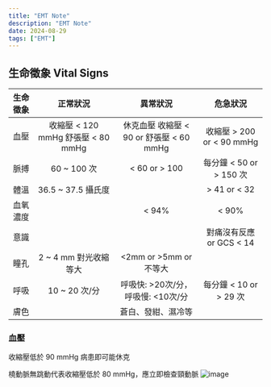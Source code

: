 ```yaml
---
title: "EMT Note"
description: "EMT Note"
date: 2024-08-29
tags: ["EMT"]
---
```


## 生命徵象 Vital Signs
| 生命徵象 | 正常狀況 | 異常狀況 | 危急狀況 |
| :----: | :----: | :----: | :----: |
| 血壓 | 收縮壓 < 120 mmHg 舒張壓 < 80 mmHg | 休克血壓 收縮壓 < 90 or 舒張壓 < 60 mmHg | 收縮壓 > 200 or < 90 mmHg |
| 脈搏 | 60 ~ 100 次 | < 60 or > 100 | 每分鐘 < 50 or > 150 次 |
| 體溫 | 36.5 ~ 37.5 攝氏度 | | > 41 or < 32  |
| 血氧濃度 | | < 94% | < 90% |
| 意識 | | | 對痛沒有反應 or GCS < 14 |
| 瞳孔 | 2 ~ 4 mm 對光收縮 等大 | <2mm or >5mm or 不等大 | |
| 呼吸 | 10 ~ 20 次/分 | 呼吸快: >20次/分，呼吸慢: <10次/分 | 每分鐘 < 10 or > 29 次|
| 膚色 | | 蒼白、發紺、濕冷等 | |

### 血壓
收縮壓低於 90 mmHg 病患即可能休克

橈動脈無跳動代表收縮壓低於 80 mmHg，應立即檢查頸動脈
![image](https://img.yamol.tw/5268850-6261f32421318.jpg)